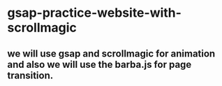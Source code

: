# gsap-practice-website-with-scrollmagic

## we will use gsap and scrollmagic for animation and also we will use the barba.js for page transition.